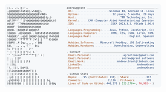 <a href="https://github.com/mertdemir0/mertdemir0">
  <picture>
    <source media="(prefers-color-scheme: dark)" srcset="https://raw.githubusercontent.com/mertdemir0/mertdemir0/main/dark_mode.svg">
    <img alt="Andrew Grant's GitHub Profile README" src="https://raw.githubusercontent.com/mertdemir0/mertdemir0/main/light_mode.svg">
  </picture>
</a>
